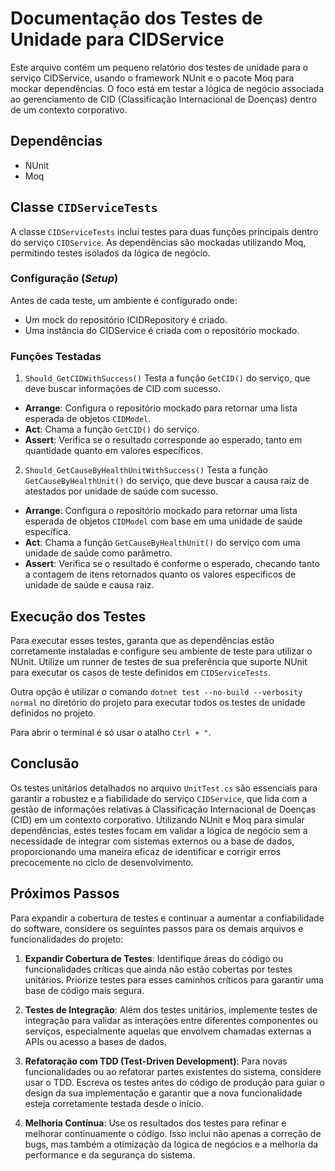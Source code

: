 # Documentação dos Testes de Unidade para CIDService

Este arquivo contém um pequeno relatório dos testes de unidade para o serviço CIDService, usando o framework NUnit e o pacote Moq para mockar dependências. O foco está em testar a lógica de negócio associada ao gerenciamento de CID (Classificação Internacional de Doenças) dentro de um contexto corporativo.

## Dependências

- NUnit
- Moq

## Classe `CIDServiceTests`

A classe `CIDServiceTests` inclui testes para duas funções principais dentro do serviço `CIDService`. As dependências são mockadas utilizando Moq, permitindo testes isolados da lógica de negócio.

### Configuração (*Setup*)
Antes de cada teste, um ambiente é configurado onde:

- Um mock do repositório ICIDRepository é criado.
- Uma instância do CIDService é criada com o repositório mockado.

### Funções Testadas

1. `Should_GetCIDWithSuccess()`
Testa a função `GetCID()` do serviço, que deve buscar informações de CID com sucesso.
- **Arrange**: Configura o repositório mockado para retornar uma lista esperada de objetos `CIDModel`.
- **Act**: Chama a função `GetCID()` do serviço.
- **Assert**: Verifica se o resultado corresponde ao esperado, tanto em quantidade quanto em valores específicos.

2. `Should_GetCauseByHealthUnitWithSuccess()`
Testa a função `GetCauseByHealthUnit()` do serviço, que deve buscar a causa raiz de atestados por unidade de saúde com sucesso.

- **Arrange**: Configura o repositório mockado para retornar uma lista esperada de objetos `CIDModel` com base em uma unidade de saúde específica.
- **Act**: Chama a função `GetCauseByHealthUnit()` do serviço com uma unidade de saúde como parâmetro.
- **Assert**: Verifica se o resultado é conforme o esperado, checando tanto a contagem de itens retornados quanto os valores específicos de unidade de saúde e causa raiz.

## Execução dos Testes

Para executar esses testes, garanta que as dependências estão corretamente instaladas e configure seu ambiente de teste para utilizar o NUnit. Utilize um runner de testes de sua preferência que suporte NUnit para executar os casos de teste definidos em `CIDServiceTests`.

Outra opção é utilizar o comando `dotnet test --no-build --verbosity normal` no diretório do projeto para executar todos os testes de unidade definidos no projeto.

Para abrir o terminal é só usar o atalho `Ctrl + "`.

## Conclusão

Os testes unitários detalhados no arquivo `UnitTest.cs` são essenciais para garantir a robustez e a fiabilidade do serviço `CIDService`, que lida com a gestão de informações relativas à Classificação Internacional de Doenças (CID) em um contexto corporativo. Utilizando NUnit e Moq para simular dependências, estes testes focam em validar a lógica de negócio sem a necessidade de integrar com sistemas externos ou a base de dados, proporcionando uma maneira eficaz de identificar e corrigir erros precocemente no ciclo de desenvolvimento.

## Próximos Passos
Para expandir a cobertura de testes e continuar a aumentar a confiabilidade do software, considere os seguintes passos para os demais arquivos e funcionalidades do projeto:

1. **Expandir Cobertura de Testes**: Identifique áreas do código ou funcionalidades críticas que ainda não estão cobertas por testes unitários. Priorize testes para esses caminhos críticos para garantir uma base de código mais segura.

2. **Testes de Integração**: Além dos testes unitários, implemente testes de integração para validar as interações entre diferentes componentes ou serviços, especialmente aquelas que envolvem chamadas externas a APIs ou acesso a bases de dados.

3. **Refatoração com TDD (Test-Driven Development)**: Para novas funcionalidades ou ao refatorar partes existentes do sistema, considere usar o TDD. Escreva os testes antes do código de produção para guiar o design da sua implementação e garantir que a nova funcionalidade esteja corretamente testada desde o início.

4. **Melhoria Contínua**: Use os resultados dos testes para refinar e melhorar continuamente o código. Isso inclui não apenas a correção de bugs, mas também a otimização da lógica de negócios e a melhoria da performance e da segurança do sistema. 